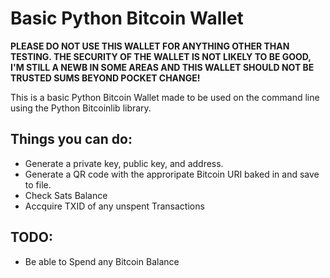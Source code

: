 # Basic Python Bitcoin Wallet
**PLEASE DO NOT USE THIS WALLET FOR ANYTHING OTHER THAN TESTING. THE SECURITY OF THE WALLET IS NOT LIKELY TO BE GOOD, I'M STILL A NEWB IN SOME AREAS AND THIS WALLET SHOULD NOT BE TRUSTED SUMS BEYOND POCKET CHANGE!**

This is a basic Python Bitcoin Wallet made to be used on the command line using the Python Bitcoinlib library.

## Things you can do:
* Generate a private key, public key, and address.
* Generate a QR code with the approripate Bitcoin URI baked in and save to file.
* Check Sats Balance
* Accquire TXID of any unspent Transactions

## TODO:
* Be able to Spend any Bitcoin Balance
